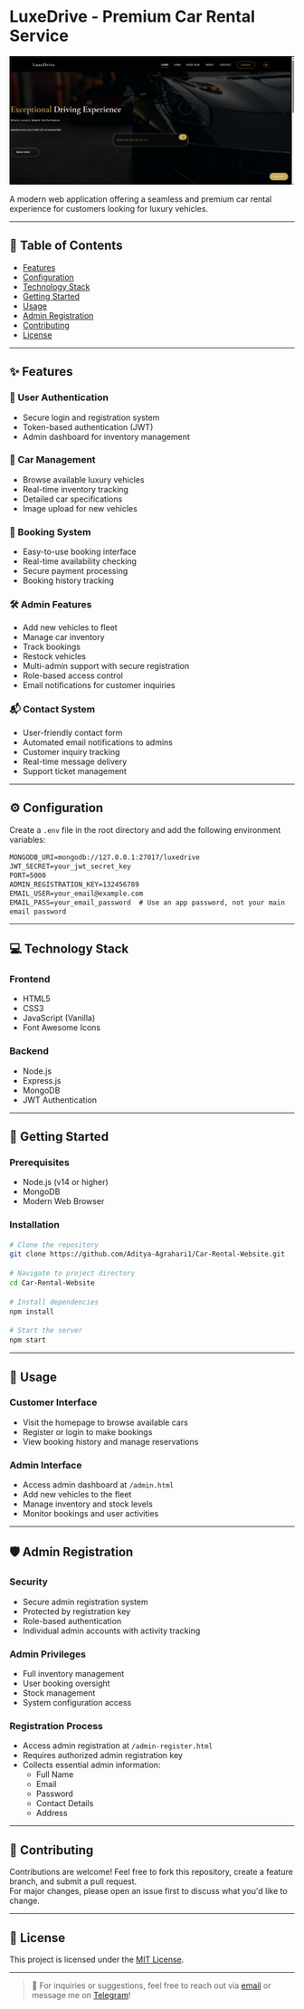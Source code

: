 # LuxeDrive - Premium Car Rental Service

![LuxeDrive Preview](./images/HomePage.png) <!-- Replace with actual screenshot path -->

A modern web application offering a seamless and premium car rental experience for customers looking for luxury vehicles.

---

## 📑 Table of Contents

- [Features](https://github.com/Aditya-Agrahari1/Car-Rental-Website/blob/main/README.md#-features)
- [Configuration](https://github.com/Aditya-Agrahari1/Car-Rental-Website/blob/main/README.md#%EF%B8%8F-configuration)
- [Technology Stack](https://github.com/Aditya-Agrahari1/Car-Rental-Website/blob/main/README.md#-technology-stack)
- [Getting Started](https://github.com/Aditya-Agrahari1/Car-Rental-Website/blob/main/README.md#-getting-started)
- [Usage](https://github.com/Aditya-Agrahari1/Car-Rental-Website/blob/main/README.md#-usage)
- [Admin Registration](https://github.com/Aditya-Agrahari1/Car-Rental-Website/blob/main/README.md#%EF%B8%8F-admin-registration)
- [Contributing](https://github.com/Aditya-Agrahari1/Car-Rental-Website/blob/main/README.md#-contributing)
- [License](https://github.com/Aditya-Agrahari1/Car-Rental-Website/blob/main/README.md#-license)

---

## ✨ Features

### 🔐 User Authentication
- Secure login and registration system
- Token-based authentication (JWT)
- Admin dashboard for inventory management

### 🚗 Car Management
- Browse available luxury vehicles
- Real-time inventory tracking
- Detailed car specifications
- Image upload for new vehicles

### 📅 Booking System
- Easy-to-use booking interface
- Real-time availability checking
- Secure payment processing
- Booking history tracking

### 🛠️ Admin Features
- Add new vehicles to fleet
- Manage car inventory
- Track bookings
- Restock vehicles
- Multi-admin support with secure registration
- Role-based access control
- Email notifications for customer inquiries

### 📬 Contact System
- User-friendly contact form
- Automated email notifications to admins
- Customer inquiry tracking
- Real-time message delivery
- Support ticket management

---

## ⚙️ Configuration

Create a `.env` file in the root directory and add the following environment variables:

```plaintext
MONGODB_URI=mongodb://127.0.0.1:27017/luxedrive
JWT_SECRET=your_jwt_secret_key
PORT=5000
ADMIN_REGISTRATION_KEY=132456789
EMAIL_USER=your_email@example.com
EMAIL_PASS=your_email_password  # Use an app password, not your main email password
```

---

## 💻 Technology Stack

### Frontend
- HTML5
- CSS3
- JavaScript (Vanilla)
- Font Awesome Icons

### Backend
- Node.js
- Express.js
- MongoDB
- JWT Authentication

---

## 🚀 Getting Started

### Prerequisites
- Node.js (v14 or higher)
- MongoDB
- Modern Web Browser

### Installation

```bash
# Clone the repository
git clone https://github.com/Aditya-Agrahari1/Car-Rental-Website.git

# Navigate to project directory
cd Car-Rental-Website

# Install dependencies
npm install

# Start the server
npm start
```

---

## 👥 Usage

### Customer Interface
- Visit the homepage to browse available cars
- Register or login to make bookings
- View booking history and manage reservations

### Admin Interface
- Access admin dashboard at `/admin.html`
- Add new vehicles to the fleet
- Manage inventory and stock levels
- Monitor bookings and user activities

---

## 🛡️ Admin Registration

### Security
- Secure admin registration system
- Protected by registration key
- Role-based authentication
- Individual admin accounts with activity tracking

### Admin Privileges
- Full inventory management
- User booking oversight
- Stock management
- System configuration access

### Registration Process
- Access admin registration at `/admin-register.html`
- Requires authorized admin registration key
- Collects essential admin information:
  - Full Name
  - Email
  - Password
  - Contact Details
  - Address

---

## 🤝 Contributing

Contributions are welcome! Feel free to fork this repository, create a feature branch, and submit a pull request.  
For major changes, please open an issue first to discuss what you'd like to change.

---

## 📄 License

This project is licensed under the [MIT License](LICENSE).

---

> 💬 For inquiries or suggestions, feel free to reach out via [email](mailto:agrahariaditya005@gmail.com) or message me on [Telegram](https://t.me/xKiteretsu)!

